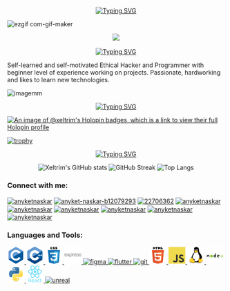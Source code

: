 <!---Welcome text-->

<p align="center">
<a href="https://git.io/typing-svg"><img src="https://readme-typing-svg.demolab.com?font=Pixelify+Sans&weight=600&size=30&duration=2500&pause=800&color=c480f7&center=true&vCenter=true&width=435&lines=Welcome+to+my+GitHub+profile!;I'm+a+B.Tech+CSE+student" alt="Typing SVG" /></a>
</p>

<!---DedSec gif-->
![ezgif com-gif-maker](https://github.com/Xeltrim/Xeltrim/assets/142211339/8eed9493-2147-49ba-8856-d809013b6639)

<!---Animated line gif-->
<p  align="center">
<img src="https://user-images.githubusercontent.com/73097560/115834477-dbab4500-a447-11eb-908a-139a6edaec5c.gif">

<!---About Me-->
<p align="center">
<a href="https://git.io/typing-svg"><img src="https://readme-typing-svg.demolab.com?font=Pixelify+Sans&weight=600&size=25&duration=2000&pause=800&color=00d9c6&center=true&vCenter=true&width=435&lines=ABOUT+ME" alt="Typing SVG" /></a>
</p>

<p align="center">
<p>Self-learned and self-motivated Ethical Hacker and Programmer with beginner level of experience working on projects. Passionate, hardworking and likes to learn new technologies.</p>
</p>

<!---Placeholder image-->
<p align="center">
  
![image](https://user-images.githubusercontent.com/61057666/169029838-74df663d-2e62-4d77-bdff-b43f7d63f00f.png)mm

</p>

<!---Achievements-->
<p align="center">
<a href="https://git.io/typing-svg"><img src="https://readme-typing-svg.demolab.com?font=Pixelify+Sans&weight=600&size=25&duration=2500&pause=800&color=d8687a&center=true&vCenter=true&width=435&lines=ACHIEVEMENTS" alt="Typing SVG" /></a>
</p>

[![An image of @xeltrim's Holopin badges, which is a link to view their full Holopin profile](https://holopin.me/xeltrim)](https://holopin.io/@xeltrim)

[![trophy](https://github-profile-trophy.vercel.app/?username=xeltrim&theme=radical)](https://github.com/ryo-ma/github-profile-trophy)


<!---Statistics-->
<p align="center">
<a href="https://git.io/typing-svg"><img src="https://readme-typing-svg.demolab.com?font=Pixelify+Sans&weight=600&size=25&duration=2500&pause=805&color=00FF00&center=true&vCenter=true&width=435&lines=STATISTICS" alt="Typing SVG" /></a>
</p>

<p align="center">
<img width="500px" src="https://github-readme-stats.vercel.app/api?username=xeltrim&show_icons=true&theme=chartreuse-dark" alt="Xeltrim's GitHub stats">
<img width="500px" src="https://streak-stats.demolab.com?user=xeltrim&theme=chartreuse-dark&card_width=467" alt="GitHub Streak">
<img src="https://github-readme-stats.vercel.app/api/top-langs/?username=xeltrim&theme=chartreuse-dark&amp;langs_count=8" alt="Top Langs">


</p>

<!---Needs edit-->
<h3 align="left">Connect with me:</h3>
<p align="left">
<a href="https://twitter.com/anyketnaskar" target="blank"><img align="center" src="https://raw.githubusercontent.com/rahuldkjain/github-profile-readme-generator/master/src/images/icons/Social/twitter.svg" alt="anyketnaskar" height="30" width="40" /></a>
<a href="https://linkedin.com/in/anyket-naskar-b12079293" target="blank"><img align="center" src="https://raw.githubusercontent.com/rahuldkjain/github-profile-readme-generator/master/src/images/icons/Social/linked-in-alt.svg" alt="anyket-naskar-b12079293" height="30" width="40" /></a>
<a href="https://stackoverflow.com/users/22706362" target="blank"><img align="center" src="https://raw.githubusercontent.com/rahuldkjain/github-profile-readme-generator/master/src/images/icons/Social/stack-overflow.svg" alt="22706362" height="30" width="40" /></a>
<a href="https://codesandbox.com/anyketnaskar" target="blank"><img align="center" src="https://raw.githubusercontent.com/rahuldkjain/github-profile-readme-generator/master/src/images/icons/Social/codesandbox.svg" alt="anyketnaskar" height="30" width="40" /></a>
<a href="https://www.codechef.com/users/anyketnaskar" target="blank"><img align="center" src="https://cdn.jsdelivr.net/npm/simple-icons@3.1.0/icons/codechef.svg" alt="anyketnaskar" height="30" width="40" /></a>
<a href="https://www.hackerrank.com/anyketnaskar" target="blank"><img align="center" src="https://raw.githubusercontent.com/rahuldkjain/github-profile-readme-generator/master/src/images/icons/Social/hackerrank.svg" alt="anyketnaskar" height="30" width="40" /></a>
<a href="https://codeforces.com/profile/anyketnaskar" target="blank"><img align="center" src="https://raw.githubusercontent.com/rahuldkjain/github-profile-readme-generator/master/src/images/icons/Social/codeforces.svg" alt="anyketnaskar" height="30" width="40" /></a>
<a href="https://www.leetcode.com/anyketnaskar" target="blank"><img align="center" src="https://raw.githubusercontent.com/rahuldkjain/github-profile-readme-generator/master/src/images/icons/Social/leet-code.svg" alt="anyketnaskar" height="30" width="40" /></a>
<a href="https://auth.geeksforgeeks.org/user/anyketnaskar" target="blank"><img align="center" src="https://raw.githubusercontent.com/rahuldkjain/github-profile-readme-generator/master/src/images/icons/Social/geeks-for-geeks.svg" alt="anyketnaskar" height="30" width="40" /></a>
</p>

<h3 align="left">Languages and Tools:</h3>
<p align="left"> <a href="https://www.cprogramming.com/" target="_blank" rel="noreferrer"> <img src="https://raw.githubusercontent.com/devicons/devicon/master/icons/c/c-original.svg" alt="c" width="40" height="40"/> </a> <a href="https://www.w3schools.com/cpp/" target="_blank" rel="noreferrer"> <img src="https://raw.githubusercontent.com/devicons/devicon/master/icons/cplusplus/cplusplus-original.svg" alt="cplusplus" width="40" height="40"/> </a> <a href="https://www.w3schools.com/css/" target="_blank" rel="noreferrer"> <img src="https://raw.githubusercontent.com/devicons/devicon/master/icons/css3/css3-original-wordmark.svg" alt="css3" width="40" height="40"/> </a> <a href="https://expressjs.com" target="_blank" rel="noreferrer"> <img src="https://raw.githubusercontent.com/devicons/devicon/master/icons/express/express-original-wordmark.svg" alt="express" width="40" height="40"/> </a> <a href="https://www.figma.com/" target="_blank" rel="noreferrer"> <img src="https://www.vectorlogo.zone/logos/figma/figma-icon.svg" alt="figma" width="40" height="40"/> </a> <a href="https://flutter.dev" target="_blank" rel="noreferrer"> <img src="https://www.vectorlogo.zone/logos/flutterio/flutterio-icon.svg" alt="flutter" width="40" height="40"/> </a> <a href="https://git-scm.com/" target="_blank" rel="noreferrer"> <img src="https://www.vectorlogo.zone/logos/git-scm/git-scm-icon.svg" alt="git" width="40" height="40"/> </a> <a href="https://www.w3.org/html/" target="_blank" rel="noreferrer"> <img src="https://raw.githubusercontent.com/devicons/devicon/master/icons/html5/html5-original-wordmark.svg" alt="html5" width="40" height="40"/> </a> <a href="https://developer.mozilla.org/en-US/docs/Web/JavaScript" target="_blank" rel="noreferrer"> <img src="https://raw.githubusercontent.com/devicons/devicon/master/icons/javascript/javascript-original.svg" alt="javascript" width="40" height="40"/> </a> <a href="https://www.linux.org/" target="_blank" rel="noreferrer"> <img src="https://raw.githubusercontent.com/devicons/devicon/master/icons/linux/linux-original.svg" alt="linux" width="40" height="40"/> </a> <a href="https://nodejs.org" target="_blank" rel="noreferrer"> <img src="https://raw.githubusercontent.com/devicons/devicon/master/icons/nodejs/nodejs-original-wordmark.svg" alt="nodejs" width="40" height="40"/> </a> <a href="https://www.python.org" target="_blank" rel="noreferrer"> <img src="https://raw.githubusercontent.com/devicons/devicon/master/icons/python/python-original.svg" alt="python" width="40" height="40"/> </a> <a href="https://reactjs.org/" target="_blank" rel="noreferrer"> <img src="https://raw.githubusercontent.com/devicons/devicon/master/icons/react/react-original-wordmark.svg" alt="react" width="40" height="40"/> </a> <a href="https://unrealengine.com/" target="_blank" rel="noreferrer"> <img src="https://raw.githubusercontent.com/kenangundogan/fontisto/036b7eca71aab1bef8e6a0518f7329f13ed62f6b/icons/svg/brand/unreal-engine.svg" alt="unreal" width="40" height="40"/> </a> </p>
